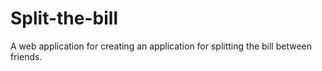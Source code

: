 # Split-the-bill
A web application for creating an application for splitting the bill between friends.
